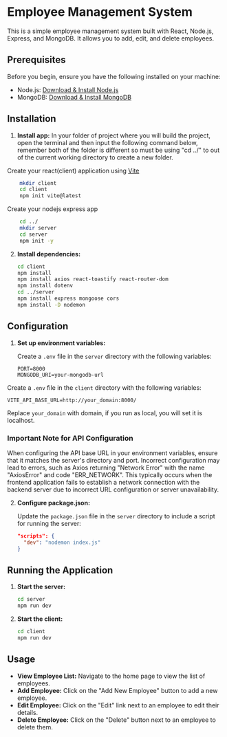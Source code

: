 # Employee Management System

This is a simple employee management system built with React, Node.js, Express, and MongoDB. It allows you to add, edit, and delete employees.

## Prerequisites

Before you begin, ensure you have the following installed on your machine:

- Node.js: [Download &amp; Install Node.js](https://nodejs.org/)
- MongoDB: [Download &amp; Install MongoDB](https://www.mongodb.com/try/download/community)

## Installation

1. **Install app:**
   In your folder of project where you will build the project, open the terminal and then input the following command below, remember both of the folder is different so must be using "cd ../" to out of the current working directory to create a new folder.

Create your react(client) application using [Vite](https://vitejs.dev/guide/)

```bash
    mkdir client
    cd client
    npm init vite@latest
```

Create your nodejs express app

```bash
    cd ../
    mkdir server
    cd server
    npm init -y
```

2. **Install dependencies:**

   ```bash
   cd client
   npm install
   npm install axios react-toastify react-router-dom
   npm install dotenv
   cd ../server
   npm install express mongoose cors
   npm install -D nodemon
   ```

## Configuration

1. **Set up environment variables:**

   Create a `.env` file in the `server` directory with the following variables:

   ```
   PORT=8000
   MONGODB_URI=your-mongodb-url
   ```
 Create a `.env` file in the `client` directory with the following variables:

   ```
   VITE_API_BASE_URL=http://your_domain:8000/
   ```
   Replace `your_domain` with domain, if you run as local, you will set it is localhost.
### Important Note for API Configuration

When configuring the API base URL in your environment variables, ensure that it matches the server's directory and port. Incorrect configuration may lead to errors, such as Axios returning "Network Error" with the name "AxiosError" and code "ERR_NETWORK". This typically occurs when the frontend application fails to establish a network connection with the backend server due to incorrect URL configuration or server unavailability.

2. **Configure package.json:**

   Update the `package.json` file in the `server` directory to include a script for running the server:

   ```json
   "scripts": {
     "dev": "nodemon index.js"
   }
   ```

## Running the Application

1. **Start the server:**

   ```bash
   cd server
   npm run dev
   ```

2. **Start the client:**

   ```bash
   cd client
   npm run dev
   ```

## Usage

- **View Employee List:** Navigate to the home page to view the list of employees.
- **Add Employee:** Click on the "Add New Employee" button to add a new employee.
- **Edit Employee:** Click on the "Edit" link next to an employee to edit their details.
- **Delete Employee:** Click on the "Delete" button next to an employee to delete them.
